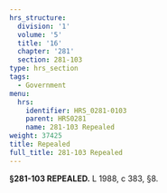 ```yaml
---
hrs_structure:
  division: '1'
  volume: '5'
  title: '16'
  chapter: '281'
  section: 281-103
type: hrs_section
tags:
  - Government
menu:
  hrs:
    identifier: HRS_0281-0103
    parent: HRS0281
    name: 281-103 Repealed
weight: 37425
title: Repealed
full_title: 281-103 Repealed
---
```

**§281-103 REPEALED.** L 1988, c 383, §8.